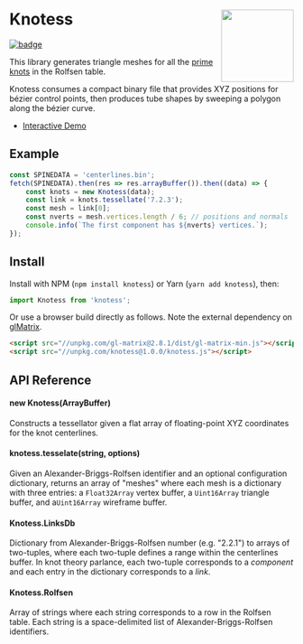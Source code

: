 <h1>Knotess<img src="https://upload.wikimedia.org/wikipedia/commons/0/05/Blue_Figure-Eight_Knot.png"
align="right" width="128"></h1>

[![badge]](https://travis-ci.org/prideout/knotess)

This library generates triangle meshes for all the [prime knots] in the Rolfsen table.

Knotess consumes a compact binary file that provides XYZ positions for bézier control points, then
produces tube shapes by sweeping a polygon along the bézier curve.

- [Interactive Demo](https://prideout.net/knotess)

## Example

```js
const SPINEDATA = 'centerlines.bin';
fetch(SPINEDATA).then(res => res.arrayBuffer()).then((data) => {
    const knots = new Knotess(data);
    const link = knots.tessellate('7.2.3');
    const mesh = link[0];
    const nverts = mesh.vertices.length / 6; // positions and normals
    console.info(`The first component has ${nverts} vertices.`);
});
```

## Install

Install with NPM (`npm install knotess`) or Yarn (`yarn add knotess`), then:

```js
import Knotess from 'knotess';
```

Or use a browser build directly as follows. Note the external dependency on [glMatrix].

```html
<script src="//unpkg.com/gl-matrix@2.8.1/dist/gl-matrix-min.js"></script>
<script src="//unpkg.com/knotess@1.0.0/knotess.js"></script>
```

## API Reference

#### new Knotess(ArrayBuffer)

Constructs a tessellator given a flat array of floating-point XYZ coordinates for the knot
centerlines.

#### knotess.tesselate(string, options)

Given an Alexander-Briggs-Rolfsen identifier and an optional configuration dictionary,
returns an array of "meshes" where each mesh is a dictionary with three entries:
a `Float32Array` vertex buffer, a `Uint16Array` triangle buffer, and a`Uint16Array` wireframe
buffer.

#### Knotess.LinksDb

Dictionary from Alexander-Briggs-Rolfsen number (e.g. "2.2.1") to arrays of two-tuples,
where each two-tuple defines a range within the centerlines buffer. In knot theory parlance, each
two-tuple corresponds to a *component* and each entry in the dictionary corresponds to a *link*.

#### Knotess.Rolfsen

Array of strings where each string corresponds to a row in the Rolfsen table. Each string is a
space-delimited list of Alexander-Briggs-Rolfsen identifiers.

[badge]: https://travis-ci.org/prideout/knotess.svg?branch=master "Build Status"
[prime knots]: https://en.wikipedia.org/wiki/List_of_prime_knots
[glMatrix]: http://glmatrix.net
